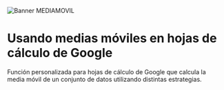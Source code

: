 ![Banner MEDIAMOVIL](https://user-images.githubusercontent.com/12829262/83059749-b147e080-a05a-11ea-8c56-ece164af0b2e.png)

# Usando medias móviles en hojas de cálculo de Google

Función personalizada para hojas de cálculo de Google que calcula la media móvil de un conjunto de datos utilizando distintas estrategias.

